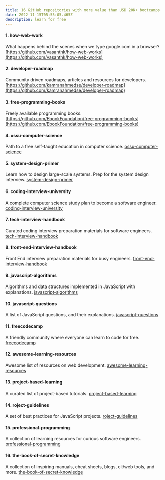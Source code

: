 ```yaml
---
title: 16 GitHub repositories with more value than USD 20K+ bootcamps
date: 2022-11-15T05:55:05.465Z
description: learn for free
---
```

#### 1. how-web-work

What happens behind the scenes when we type google.com in a browser?
[https://github.com/vasanthk/how-web-works](https://github.com/vasanthk/how-web-works)


#### 2. developer-roadmap

Community driven roadmaps, articles and resources for developers.
[https://github.com/kamranahmedse/developer-roadmap](https://github.com/kamranahmedse/developer-roadmap)


#### 3. free-programming-books

Freely available programming books.
[https://github.com/EbookFoundation/free-programming-books](https://github.com/EbookFoundation/free-programming-books)


#### 4. ossu-computer-science 

Path to a free self-taught education in computer science.
[ossu-computer-science](https://github.com/ossu/computer-science)


#### 5. system-design-primer

Learn how to design large-scale systems. Prep for the system design interview.
[system-design-primer](https://github.com/donnemartin/system-design-primer)


#### 6. coding-interview-university

A complete computer science study plan to become a software engineer.
[coding-interview-university](https://github.com/jwasham/coding-interview-university)


#### 7. tech-interview-handbook

Curated coding interview preparation materials for software engineers.
[tech-interview-handbook](https://github.com/yangshun/tech-interview-handbook)


#### 8. front-end-interview-handbook

Front End interview preparation materials for busy engineers.
[front-end-interview-handbook](https://github.com/yangshun/front-end-interview-handbook)


#### 9. javascript-algorithms

Algorithms and data structures implemented in JavaScript with explanations.
[javascript-algorithms](https://github.com/trekhleb/javascript-algorithms)


#### 10. javascript-questions

A list of JavaScript questions, and their explanations.
[javascript-questions](https://github.com/lydiahallie/javascript-questions)


#### 11. freecodecamp

A friendly community where everyone can learn to code for free.
[freecodecamp](https://github.com/freeCodeCamp/freeCodeCamp)


#### 12. awesome-learning-resources

Awesome list of resources on web development.
[awesome-learning-resources](https://github.com/lauragift21/awesome-learning-resources)


#### 13. project-based-learning

A curated list of project-based tutorials.
[project-based-learning](https://github.com/practical-tutorials/project-based-learning)


#### 14. roject-guidelines

A set of best practices for JavaScript projects.
[roject-guidelines](https://github.com/elsewhencode/project-guidelines)


#### 15. professional-programming

A collection of learning resources for curious software engineers.
[professional-programming](https://github.com/charlax/professional-programming)


#### 16. the-book-of-secret-knowledge

A collection of inspiring manuals, cheat sheets, blogs, cli/web tools, and more.
[the-book-of-secret-knowledge](https://github.com/trimstray/the-book-of-secret-knowledge)